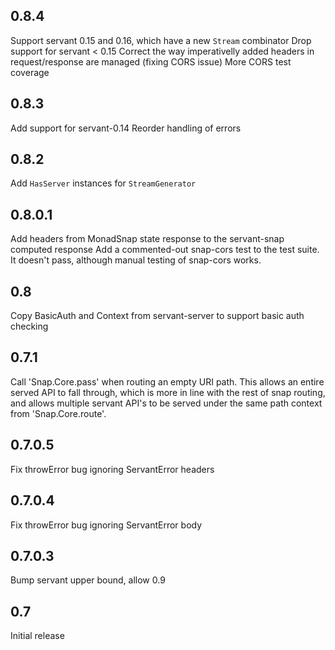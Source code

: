 0.8.4
-----

Support servant 0.15 and 0.16, which have a new `Stream` combinator
Drop support for servant < 0.15
Correct the way imperativelly added headers in request/response are managed (fixing CORS issue)
More CORS test coverage

0.8.3
-----

Add support for servant-0.14
Reorder handling of errors

0.8.2
------

Add `HasServer` instances for `StreamGenerator`


0.8.0.1
-------

Add headers from MonadSnap state response to the servant-snap computed response
Add a commented-out snap-cors test to the test suite. It doesn't pass, although
manual testing of snap-cors works.

0.8
-------

Copy BasicAuth and Context from servant-server to support basic auth checking

0.7.1
-------

Call 'Snap.Core.pass' when routing an empty URI path. This allows an entire
served API to fall through, which is more in line with the rest of snap routing,
and allows multiple servant API's to be served under the same path context
from 'Snap.Core.route'.

0.7.0.5
-------

Fix throwError bug ignoring ServantError headers

0.7.0.4
-------

Fix throwError bug ignoring ServantError body

0.7.0.3
-------

Bump servant upper bound, allow 0.9

0.7
----

Initial release
